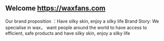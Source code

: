 ## Welcome https://waxfans.com

Our brand proposition ：Have silky skin, enjoy a silky life
Brand Story: We specialise in wax， want people around the world to have access to efficient, safe products and have silky skin, enjoy a silky life

